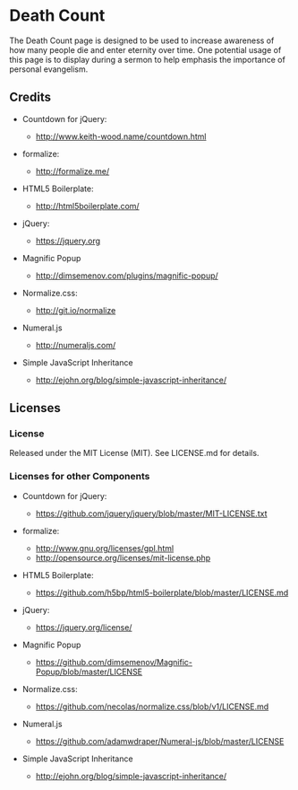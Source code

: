 # Death Count
The Death Count page is designed to be used to increase awareness of how many people die and enter eternity over time. One potential usage of this page is to display during a sermon to help emphasis the importance of personal evangelism.

## Credits
* Countdown for jQuery:
  - <http://www.keith-wood.name/countdown.html>
  
* formalize:
  - <http://formalize.me/>

* HTML5 Boilerplate:
  - <http://html5boilerplate.com/>
  
* jQuery:
  - <https://jquery.org>
  
* Magnific Popup
  - <http://dimsemenov.com/plugins/magnific-popup/>

* Normalize.css:
  - <http://git.io/normalize>
  
* Numeral.js
  - <http://numeraljs.com/>
  
* Simple JavaScript Inheritance
  - <http://ejohn.org/blog/simple-javascript-inheritance/>

## Licenses
### License
Released under the MIT License (MIT). See LICENSE.md for details.

### Licenses for other Components
* Countdown for jQuery:
  - <https://github.com/jquery/jquery/blob/master/MIT-LICENSE.txt>
  
* formalize:
  - <http://www.gnu.org/licenses/gpl.html>
  - <http://opensource.org/licenses/mit-license.php>

* HTML5 Boilerplate:
  - <https://github.com/h5bp/html5-boilerplate/blob/master/LICENSE.md>

* jQuery:
  - <https://jquery.org/license/>
  
* Magnific Popup
  - <https://github.com/dimsemenov/Magnific-Popup/blob/master/LICENSE>  
  
* Normalize.css:
  - <https://github.com/necolas/normalize.css/blob/v1/LICENSE.md>
  
* Numeral.js
  - <https://github.com/adamwdraper/Numeral-js/blob/master/LICENSE>
  
* Simple JavaScript Inheritance
  - <http://ejohn.org/blog/simple-javascript-inheritance/>
